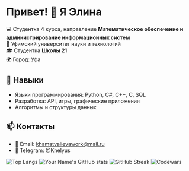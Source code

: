 # Привет! 👋 Я Элина

💻 Студентка 4 курса, направление **Математическое обеспечение и администрирование информационных систем**  
🏫 Уфимский университет науки и технологий  
🎓 Студентка **Школы 21**  
🌍 Город: Уфа  

## 🔹 Навыки
- Языки программирования: Python, C#, C++, C, SQL  
- Разработка: API, игры, графические приложения  
- Алгоритмы и структуры данных

## 📫 Контакты
- 📧 Email: khamatvalievawork@mail.ru  
- 📱 Telegram: @Khelyus


![Top Langs](https://github-readme-stats.vercel.app/api/top-langs/?username=Khelyus&layout=compact&theme=default&bg_color=d1d7ed)
![Your Name's GitHub stats](https://github-readme-stats.vercel.app/api?username=Khelyus&show_icons=true&theme=default&bg_color=d1ebed)
![GitHub Streak](https://streak-stats.demolab.com?user=Khelyus&theme=default&hide_border=false)
![Codewars](https://www.leetcode.com/users/Khelyus/badges/large)





<!--
**Khelyus/Khelyus** is a ✨ _special_ ✨ repository because its `README.md` (this file) appears on your GitHub profile.

Here are some ideas to get you started:

- 🔭 I’m currently working on ...
- 🌱 I’m currently learning ...
- 👯 I’m looking to collaborate on ...
- 🤔 I’m looking for help with ...
- 💬 Ask me about ...
- 📫 How to reach me: ...
- 😄 Pronouns: ...
- ⚡ Fun fact: ...
-->
